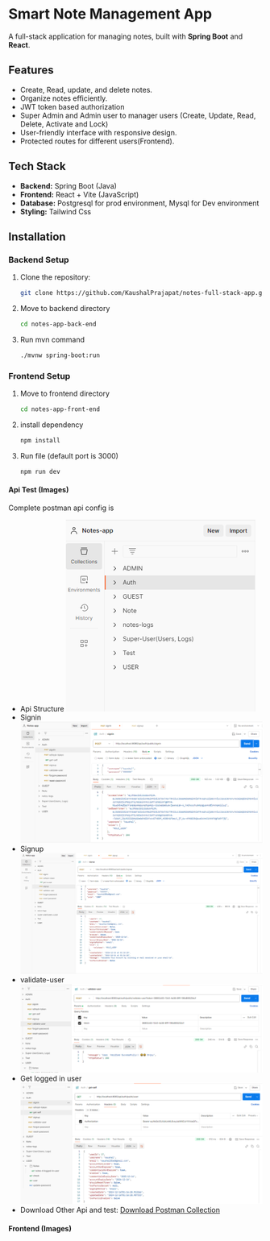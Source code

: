 # Smart Note Management App

<!-- Description -->

A full-stack application for managing notes, built with **Spring Boot** and **React**.

## Features

- Create, Read, update, and delete notes.
- Organize notes efficiently.
- JWT token based authorization
- Super Admin and Admin user to manager users (Create, Update, Read, Delete, Activate and Lock)
- User-friendly interface with responsive design.
- Protected routes for different users(Frontend).

## Tech Stack

- **Backend:** Spring Boot (Java)
- **Frontend:** React + Vite (JavaScript)
- **Database:** Postgresql for prod environment, Mysql for Dev environment
- **Styling:** Tailwind Css

## Installation

### Backend Setup
1. Clone the repository:
   ````bash
   git clone https://github.com/KaushalPrajapat/notes-full-stack-app.git
2. Move to backend directory
    ```bash
    cd notes-app-back-end
3. Run mvn command 
    ```bash
    ./mvnw spring-boot:run
   ````

### Frontend Setup
1. Move to frontend directory
    ```bash
    cd notes-app-front-end
2. install dependency
    ```bash
    npm install
3. Run file (default port is 3000)
    ```bash
    npm run dev 

#### Api Test (Images)
Complete postman api config is 
- Api Structure ![Api Structure](assets/images/api_structure.png)
- Signin ![Signin](assets/images/signin.png)
- Signup ![Signup](assets/images/signup.png)
- validate-user ![validate-user](assets/images/validate-user.png)
- Get logged in user ![Get logged in user](assets/images/user.png)
- Download Other Api and test: [Download Postman Collection](assets/zip/NOTEAPP_POSTMAN.zip)

#### Frontend (Images)
##### 
<!-- ## Backedn

### Models


### Miscmiscellaneous


## Api-test
### POSTMAN


## Frontend
### USER or GUEST

### ADMIN


### SUPER ADMIN -->
